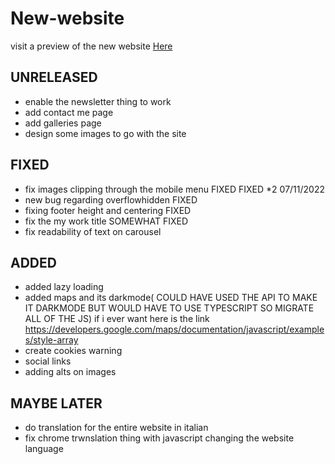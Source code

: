 # New-website
visit a preview of the new website [Here](https://new-website-9g7.pages.dev)



## UNRELEASED
- enable the newsletter thing to work 
- add contact me page 
- add galleries page 
- design some images to go with the site 

## FIXED
- fix images clipping through the mobile menu FIXED FIXED \*2 07/11/2022 
- new bug regarding overflowhidden FIXED 
- fixing footer height and centering FIXED 
- fix the my work title SOMEWHAT FIXED 
- fix readability of text on carousel

## ADDED
- added lazy loading 
- added maps and its darkmode( COULD HAVE USED THE API TO MAKE IT DARKMODE BUT WOULD HAVE TO USE TYPESCRIPT SO MIGRATE ALL OF THE JS) if i ever want here is the link https://developers.google.com/maps/documentation/javascript/examples/style-array 
- create cookies warning 
- social links 
- adding alts on images 


## MAYBE LATER 
- do translation for the entire website in italian 
- fix chrome trwnslation thing with javascript changing the website language  
